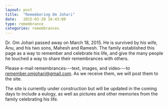```yaml
---
layout: post
title:  "Remembering Om Johari"
date:   2015-03-20 16:43:00
type: remembrance
categories: remembrances
---
```


Dr. Om Johari passed away on March 18, 2015.  He is survived by his wife, Anu, and his two sons, Mahesh and Ramesh.  The family established this page as a way to remember and celebrate his life, and give the many people he touched a way to share their remembrances with others.

Please e-mail remembrances---text, images, and video---to <remember.omjohari@gmail.com>.  As we receive them, we will post them to the site.

The site is currently under construction but will be updated in the coming days to include a eulogy, as well as pictures and other memories from the family celebrating his life.
